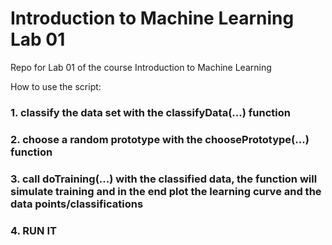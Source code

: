 # Introduction to Machine Learning Lab 01
Repo for Lab 01 of the course Introduction to Machine Learning 

How to use the script: 

### 1. classify the data set with the classifyData(...) function
### 2. choose a random prototype with the choosePrototype(...) function 
### 3. call doTraining(...) with the classified data, the function will simulate training and in the end plot the learning curve and the data points/classifications
### 4. RUN IT
